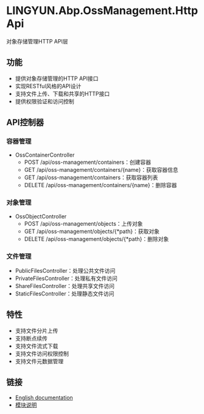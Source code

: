 # LINGYUN.Abp.OssManagement.HttpApi

对象存储管理HTTP API层

## 功能

* 提供对象存储管理的HTTP API接口
* 实现RESTful风格的API设计
* 支持文件上传、下载和共享的HTTP接口
* 提供权限验证和访问控制

## API控制器

### 容器管理
* OssContainerController
  * POST /api/oss-management/containers：创建容器
  * GET /api/oss-management/containers/{name}：获取容器信息
  * GET /api/oss-management/containers：获取容器列表
  * DELETE /api/oss-management/containers/{name}：删除容器

### 对象管理
* OssObjectController
  * POST /api/oss-management/objects：上传对象
  * GET /api/oss-management/objects/{*path}：获取对象
  * DELETE /api/oss-management/objects/{*path}：删除对象

### 文件管理
* PublicFilesController：处理公共文件访问
* PrivateFilesController：处理私有文件访问
* ShareFilesController：处理共享文件访问
* StaticFilesController：处理静态文件访问

## 特性

* 支持文件分片上传
* 支持断点续传
* 支持文件流式下载
* 支持文件访问权限控制
* 支持文件元数据管理

## 链接

* [English documentation](./README.EN.md)
* [模块说明](../README.md)
